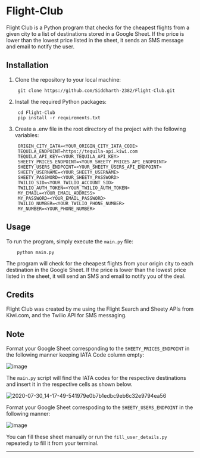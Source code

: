 # Flight-Club
Flight Club is a Python program that checks for the cheapest flights from a given city to a list of destinations stored in a Google Sheet. If the price is lower than the lowest price listed in the sheet, it sends an SMS message and email to notify the user.

## Installation
1. Clone the repository to your local machine:

        git clone https://github.com/Siddharth-2382/Flight-Club.git
2. Install the required Python packages:

        cd Flight-Club
        pip install -r requirements.txt
3. Create a .env file in the root directory of the project with the following variables:

        ORIGIN_CITY_IATA=<YOUR_ORIGIN_CITY_IATA_CODE>
        TEQUILA_ENDPOINT=https://tequila-api.kiwi.com
        TEQUILA_API_KEY=<YOUR_TEQUILA_API_KEY>
        SHEETY_PRICES_ENDPOINT=<YOUR_SHEETY_PRICES_API_ENDPOINT>
        SHEETY_USERS_ENDPOINT=<YOUR_SHEETY_USERS_API_ENDPOINT>
        SHEETY_USERNAME=<YOUR_SHEETY_USERNAME>
        SHEETY_PASSWORD=<YOUR_SHEETY_PASSWORD>
        TWILIO_SID=<YOUR_TWILIO_ACCOUNT_SID>
        TWILIO_AUTH_TOKEN=<YOUR_TWILIO_AUTH_TOKEN>
        MY_EMAIL=<YOUR_EMAIL_ADDRESS>
        MY_PASSWORD=<YOUR_EMAIL_PASSWORD>
        TWILIO_NUMBER=<YOUR_TWILIO_PHONE_NUMBER>
        MY_NUMBER=<YOUR_PHONE_NUMBER>
## Usage
To run the program, simply execute the `main.py` file:

        python main.py
The program will check for the cheapest flights from your origin city to each destination in the Google Sheet. If the price is lower than the lowest price listed in the sheet, it will send an SMS and email to notify you of the deal.
## Credits
Flight Club was created by me using the Flight Search and Sheety APIs from Kiwi.com, and the Twilio API for SMS messaging. 

## Note
Format your Google Sheet corresponding to the `SHEETY_PRICES_ENDPOINT` in the following manner keeping IATA Code column empty:

![image](https://user-images.githubusercontent.com/94699055/227850394-7af50221-d7cf-4cac-a747-b7de322c49ef.png)


The `main.py` script will find the IATA codes for the respective destinations and insert it in the respective cells as shown below.

![2020-07-30_14-17-49-541979e0b7b1edbc9eb6c32e9794ea56](https://user-images.githubusercontent.com/94699055/227850730-fd58b99d-6042-4db6-adac-c5ddf270f871.gif)

Format your Google Sheet correspoding to the `SHEETY_USERS_ENDPOINT` in the following manner:

![image](https://user-images.githubusercontent.com/94699055/227853718-a7cdb2ef-c614-4bca-9308-fab3399015d3.png)

You can fill these sheet manually or run the `fill_user_details.py` repeatedly to fill it from your terminal.

---


